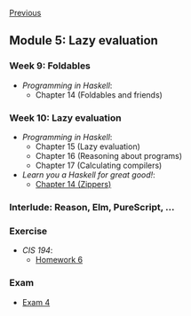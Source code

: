 [Previous](/modules/04.md)

## Module 5: Lazy evaluation

### Week 9: Foldables

* <cite>Programming in Haskell</cite>:
  - Chapter 14 (Foldables and friends)

### Week 10: Lazy evaluation

* <cite>Programming in Haskell</cite>:
  - Chapter 15 (Lazy evaluation)
  - Chapter 16 (Reasoning about programs)
  - Chapter 17 (Calculating compilers)
* <cite>Learn you a Haskell for great good!</cite>:
  - [Chapter 14 (Zippers)](http://learnyouahaskell.com/zippers)

### Interlude: Reason, Elm, PureScript, ...

### Exercise

* <cite>CIS 194</cite>:
  - [Homework 6](https://www.cis.upenn.edu/~cis194/spring13/hw/06-laziness.pdf)

### Exam

- [Exam 4](/exams/04.md)
